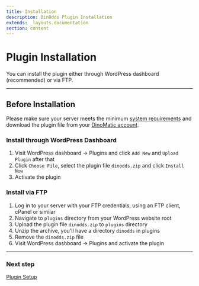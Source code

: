 ```yaml
---
title: Installation
description: DinOdds Plugin Installation
extends: _layouts.documentation
section: content
---
```


# Plugin Installation

You can install the plugin either through WordPress dashboard (recommended) or via FTP.

---

## Before Installation

Please make sure your server meets the minimum [system requirements](/docs/dinodds/) and download the plugin file from your [DinoMatic account](https://dinomatic.com/account).

### Install through WordPress Dashboard

1. Visit WordPress dashboard &#8594; Plugins and click `Add New` and `Upload Plugin` after that
2. Click `Choose File`, select the plugin file `dinodds.zip` and click `Install Now`
3. Activate the plugin

### Install via FTP

1. Log in to your server with your FTP credentials, using an FTP client, cPanel or similar
2. Navigate to `plugins` directory from your WordPress website root
3. Upload the plugin file `dinodds.zip` to `plugins` directory
4. Unzip the archive, you'll have a directory `dinodds` in plugins
5. Remove the `dinodds.zip` file
6. Visit WordPress dashboard &#8594; Plugins and activate the plugin

---

### Next step

[Plugin Setup](/docs/dinodds/plugin-setup/)
